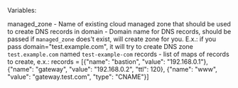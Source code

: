Variables:

managed_zone - Name of existing cloud managed zone that should be used to create DNS records in
domain       - Domain name for DNS records, should be passed if `managed_zone` does't exist, will create zone for you.
  E.x.: if you pass domain="test.example.com", it will try to create DNS zone `test.example.com` named `test-example-com`
records      - list of maps of records to create, e.x.:
  records = [{"name": "bastion", "value": "192.168.0.1"}, {"name": "gateway", "value": "192.168.0.2", "ttl": 120}, {"name": "www", "value": "gateway.test.com", "type": "CNAME"}]

